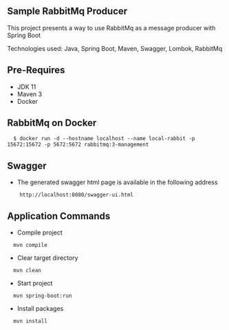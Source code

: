 ## Sample RabbitMq Producer
This project presents a way to use RabbitMq as a message producer with Spring Boot

Technologies used: Java, Spring Boot, Maven, Swagger, Lombok, RabbitMq

## Pre-Requires

- JDK 11
- Maven 3
- Docker 

## RabbitMq on Docker
```shell script
  $ docker run -d --hostname localhost --name local-rabbit -p 15672:15672 -p 5672:5672 rabbitmq:3-management
```

## Swagger
- The generated swagger html page is available in the following address
```
    http://localhost:8080/swagger-ui.html
```

## Application Commands

- Compile project
```shell script
  mvn compile
```

- Clear target directory
```shell script
  mvn clean
```

- Start project
```shell script
  mvn spring-boot:run
```
  
- Install packages
```shell script
  mvn install
```
